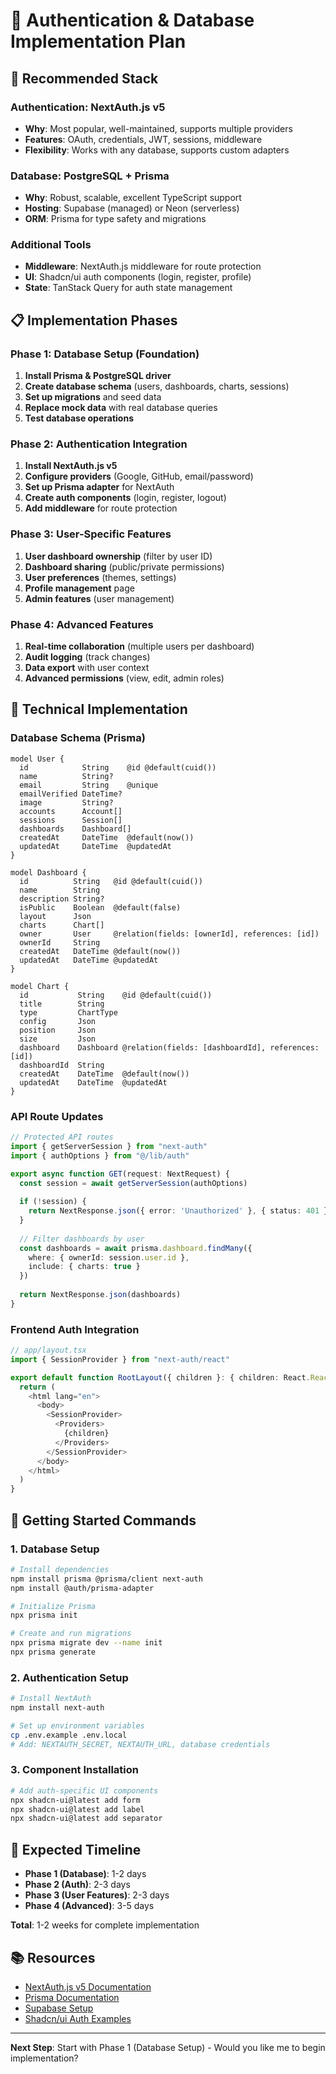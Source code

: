 # 🔐 Authentication & Database Implementation Plan

## 🎯 Recommended Stack

### Authentication: **NextAuth.js v5**
- **Why**: Most popular, well-maintained, supports multiple providers
- **Features**: OAuth, credentials, JWT, sessions, middleware
- **Flexibility**: Works with any database, supports custom adapters

### Database: **PostgreSQL + Prisma**
- **Why**: Robust, scalable, excellent TypeScript support
- **Hosting**: Supabase (managed) or Neon (serverless)
- **ORM**: Prisma for type safety and migrations

### Additional Tools
- **Middleware**: NextAuth.js middleware for route protection
- **UI**: Shadcn/ui auth components (login, register, profile)
- **State**: TanStack Query for auth state management

## 📋 Implementation Phases

### Phase 1: Database Setup (Foundation)
1. **Install Prisma & PostgreSQL driver**
2. **Create database schema** (users, dashboards, charts, sessions)
3. **Set up migrations** and seed data
4. **Replace mock data** with real database queries
5. **Test database operations**

### Phase 2: Authentication Integration
1. **Install NextAuth.js v5**
2. **Configure providers** (Google, GitHub, email/password)
3. **Set up Prisma adapter** for NextAuth
4. **Create auth components** (login, register, logout)
5. **Add middleware** for route protection

### Phase 3: User-Specific Features
1. **User dashboard ownership** (filter by user ID)
2. **Dashboard sharing** (public/private permissions)
3. **User preferences** (themes, settings)
4. **Profile management** page
5. **Admin features** (user management)

### Phase 4: Advanced Features
1. **Real-time collaboration** (multiple users per dashboard)
2. **Audit logging** (track changes)
3. **Data export** with user context
4. **Advanced permissions** (view, edit, admin roles)

## 🔧 Technical Implementation

### Database Schema (Prisma)
```prisma
model User {
  id            String    @id @default(cuid())
  name          String?
  email         String    @unique
  emailVerified DateTime?
  image         String?
  accounts      Account[]
  sessions      Session[]
  dashboards    Dashboard[]
  createdAt     DateTime  @default(now())
  updatedAt     DateTime  @updatedAt
}

model Dashboard {
  id          String   @id @default(cuid())
  name        String
  description String?
  isPublic    Boolean  @default(false)
  layout      Json
  charts      Chart[]
  owner       User     @relation(fields: [ownerId], references: [id])
  ownerId     String
  createdAt   DateTime @default(now())
  updatedAt   DateTime @updatedAt
}

model Chart {
  id           String    @id @default(cuid())
  title        String
  type         ChartType
  config       Json
  position     Json
  size         Json
  dashboard    Dashboard @relation(fields: [dashboardId], references: [id])
  dashboardId  String
  createdAt    DateTime  @default(now())
  updatedAt    DateTime  @updatedAt
}
```

### API Route Updates
```typescript
// Protected API routes
import { getServerSession } from "next-auth"
import { authOptions } from "@/lib/auth"

export async function GET(request: NextRequest) {
  const session = await getServerSession(authOptions)
  
  if (!session) {
    return NextResponse.json({ error: 'Unauthorized' }, { status: 401 })
  }
  
  // Filter dashboards by user
  const dashboards = await prisma.dashboard.findMany({
    where: { ownerId: session.user.id },
    include: { charts: true }
  })
  
  return NextResponse.json(dashboards)
}
```

### Frontend Auth Integration
```typescript
// app/layout.tsx
import { SessionProvider } from "next-auth/react"

export default function RootLayout({ children }: { children: React.ReactNode }) {
  return (
    <html lang="en">
      <body>
        <SessionProvider>
          <Providers>
            {children}
          </Providers>
        </SessionProvider>
      </body>
    </html>
  )
}
```

## 🚀 Getting Started Commands

### 1. Database Setup
```bash
# Install dependencies
npm install prisma @prisma/client next-auth
npm install @auth/prisma-adapter

# Initialize Prisma
npx prisma init

# Create and run migrations
npx prisma migrate dev --name init
npx prisma generate
```

### 2. Authentication Setup
```bash
# Install NextAuth
npm install next-auth

# Set up environment variables
cp .env.example .env.local
# Add: NEXTAUTH_SECRET, NEXTAUTH_URL, database credentials
```

### 3. Component Installation
```bash
# Add auth-specific UI components
npx shadcn-ui@latest add form
npx shadcn-ui@latest add label
npx shadcn-ui@latest add separator
```

## 🎯 Expected Timeline

- **Phase 1 (Database)**: 1-2 days
- **Phase 2 (Auth)**: 2-3 days  
- **Phase 3 (User Features)**: 2-3 days
- **Phase 4 (Advanced)**: 3-5 days

**Total**: 1-2 weeks for complete implementation

## 📚 Resources

- [NextAuth.js v5 Documentation](https://authjs.dev)
- [Prisma Documentation](https://prisma.io/docs)
- [Supabase Setup](https://supabase.com/docs/guides/database)
- [Shadcn/ui Auth Examples](https://ui.shadcn.com/examples/authentication)

---

**Next Step**: Start with Phase 1 (Database Setup) - Would you like me to begin implementation?